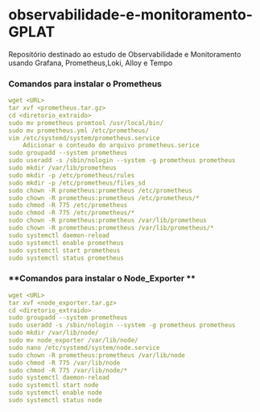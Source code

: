 # observabilidade-e-monitoramento-GPLAT
Repositório destinado ao estudo de Observabilidade e Monitoramento usando Grafana, Prometheus,Loki, Alloy e Tempo

### **Comandos para instalar o Prometheus**

```yaml
wget <URL>
tar xvf <prometheus.tar.gz>
cd <diretorio_extraido>
sudo mv prometheus promtool /usr/local/bin/
sudo mv prometheus.yml /etc/prometheus/
vim /etc/systemd/system/prometheus.service
    Adicionar o conteudo do arquivo prometheus.serice
sudo groupadd --system prometheus
sudo useradd -s /sbin/nologin --system -g prometheus prometheus
sudo mkdir /var/lib/prometheus
sudo mkdir -p /etc/prometheus/rules
sudo mkdir -p /etc/prometheus/files_sd
sudo chown -R prometheus:prometheus /etc/prometheus
sudo chown -R prometheus:prometheus /etc/prometheus/*
sudo chmod -R 775 /etc/prometheus
sudo chmod -R 775 /etc/prometheus/*
sudo chown -R prometheus:prometheus /var/lib/prometheus
sudo chown -R prometheus:prometheus /var/lib/prometheus/*
sudo systemctl daemon-reload
sudo systemctl enable prometheus
sudo systemctl start prometheus
sudo systemctl status prometheus
```

### **Comandos para instalar o Node_Exporter **

```yaml
wget <URL>
tar xvf <node_exporter.tar.gz>
cd <diretorio_extraido>
sudo groupadd --system prometheus
sudo useradd -s /sbin/nologin --system -g prometheus prometheus
sudo mkdir /var/lib/node/
sudo mv node_exporter /var/lib/node/
sudo nano /etc/systemd/system/node.service
sudo chown -R prometheus:prometheus /var/lib/node
sudo chmod -R 775 /var/lib/node
sudo chmod -R 775 /var/lib/node/*
sudo systemctl daemon-reload
sudo systemctl start node
sudo systemctl enable node
sudo systemctl status node
```

